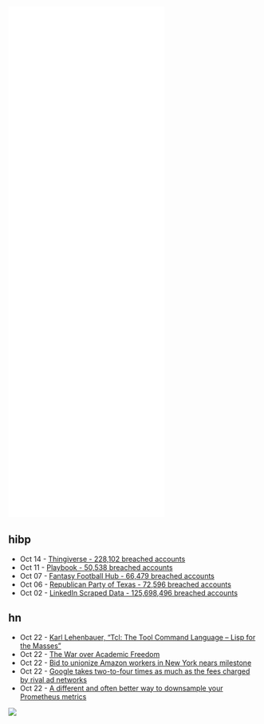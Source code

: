 ![Metrics](https://raw.githubusercontent.com/phixion/phixion/master/metrics.svg)

## hibp

<!--
for https://github.com/phixion/phixion/blob/main/.github/workflows/feeds.yml
-->
<!--START_SECTION:haveibeenpwnd-->
- Oct 14 - [Thingiverse - 228,102 breached accounts](https://haveibeenpwned.com/PwnedWebsites#Thingiverse)
- Oct 11 - [Playbook - 50,538 breached accounts](https://haveibeenpwned.com/PwnedWebsites#Playbook)
- Oct 07 - [Fantasy Football Hub - 66,479 breached accounts](https://haveibeenpwned.com/PwnedWebsites#FantasyFootballHub)
- Oct 06 - [Republican Party of Texas - 72,596 breached accounts](https://haveibeenpwned.com/PwnedWebsites#RepublicanPartyOfTexas)
- Oct 02 - [LinkedIn Scraped Data - 125,698,496 breached accounts](https://haveibeenpwned.com/PwnedWebsites#LinkedInScrape)
<!--END_SECTION:haveibeenpwnd-->

## hn

<!--
for https://github.com/phixion/phixion/blob/main/.github/workflows/feeds.yml
-->
<!--START_SECTION:hn-->
- Oct 22 - [Karl Lehenbauer, “Tcl: The Tool Command Language – Lisp for the Masses”](https://www.youtube.com/watch?v=3YwFHPFL20c)
- Oct 22 - [The War over Academic Freedom](https://www.newstatesman.com/politics/feminism/2021/10/kathleen-stock-and-sussex-university-the-war-over-academic-freedom)
- Oct 22 - [Bid to unionize Amazon workers in New York nears milestone](https://apnews.com/article/technology-business-staten-island-labor-unions-national-labor-relations-board-e0b998ff8b79bff7e4c48234b7d3490a)
- Oct 22 - [Google takes two-to-four times as much as the fees charged by rival ad networks](https://www.wsj.com/articles/google-charges-more-than-twice-its-rivals-in-ad-deals-wins-80-of-its-own-auctions-court-documents-say-11634912297)
- Oct 22 - [A different and often better way to downsample your Prometheus metrics](https://blog.timescale.com/blog/a-different-and-often-better-way-to-downsample-your-prometheus-metrics/)
<!--END_SECTION:hn-->

<!--
for https://yhype.me
-->
![](https://hit.yhype.me/github/profile?user_id=13013670)
